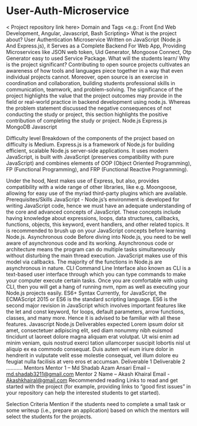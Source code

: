 
# User-Auth-Microservice

< Project repository link here>
Domain and Tags
<e.g.: Front End Web Development, Angular, Javascript, Bash Scripting>
What is the project about?
User Authentication Microservice Written on JavaScript (Node.js And Express.js), it Serves as a Complete Backend For Web App, Providing Microservices like JSON web token, Uid Generator, Mongoose Connect, Otp Generator easy to used Service Package.
What will the students learn/ Why is the project significant?
Contributing to open source projects cultivates an awareness of how tools and languages piece together in a way that even individual projects cannot. Moreover, open source is an exercise in coordination and collaboration, building students professional skills in communication, teamwork, and problem-solving.
The significance of the project highlights the value that the project outcomes may provide in the field or real-world practice in backend development using node.js. Whereas the problem statement discussed the negative consequences of not conducting the study or project, this section highlights the positive contribution of completing the study or project.
  Node.js
  Express.js
  MongoDB
  Javascript

Difficulty level 
Breakdown of the components of the project based on difficulty is Medium.
Express.js is a framework of Node.js for building efficient, scalable Node.js server-side applications. It uses modern JavaScript, is built with JavaScript (preserves compatibility with pure JavaScript) and combines elements of OOP (Object Oriented Programming), FP (Functional Programming), and FRP (Functional Reactive Programming).

Under the hood, Nest makes use of Express, but also, provides compatibility with a wide range of other libraries, like e.g. Moongoose, allowing for easy use of the myriad third-party plugins which are available.
Prerequisites/Skills
 JavaScript - Node.js’s environment is developed for writing JavaScript code, hence we must have an adequate understanding of the core and advanced concepts of JavaScript. These concepts include having knowledge about expressions, loops, data structures, callbacks, functions, objects, this keyword, event handlers, and other related topics. It is recommended to brush up on your JavaScript concepts before learning Node.js.
Asynchronous code
Before diving into Node.js, you need to be well aware of asynchronous code and its working. Asynchronous code or architecture means the program can do multiple tasks simultaneously without disturbing the main thread execution. JavaScript makes use of this model via callbacks. The majority of the functions in Node.js are asynchronous in nature.
CLI
Command Line Interface also known as CLI is a text-based user interface through which you can type commands to make your computer execute certain tasks. Once you are comfortable with using CLI, then you will get a hang of running nvm, npm as well as executing your Node.js projects easily.
ES6+ Syntax
Currently, for JavaScript, the ECMAScript 2015 or ES6 is the standard scripting language. ES6 is the second major revision in JavaScript which involves important features like the let and const keyword, for loops, default parameters, arrow functions, classes, and many more. Hence it is advised to be familiar with all these features.
Javascript
Node.js
Deliverables expected
Lorem ipsum dolor sit amet, consectetuer adipiscing elit, sed diam nonummy nibh euismod tincidunt ut laoreet dolore magna aliquam erat volutpat. Ut wisi enim ad minim veniam, quis nostrud exerci tation ullamcorper suscipit lobortis nisl ut aliquip ex ea commodo consequat. Duis autem vel eum iriure dolor in hendrerit in vulputate velit esse molestie consequat, vel illum dolore eu feugiat nulla facilisis at vero eros et accumsan.
Deliverable 1
Deliverable 2
………..
Mentors
Mentor 1 – Md Shadab Azam Ansari
Email – md.shadab3211@gmail.com
Mentor 2 Name – Akash Khairal
Email -  Akashkhairal@gmail.com
Recommended reading
Links to read and get started with the project (for example, providing links to “good first issues” in your repository can help the interested students to get started).


Selection Criteria
Mention if the students need to complete a small task or some writeup (i.e., prepare an application) based on which the mentors will select the students for the projects.

